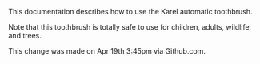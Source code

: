 This documentation describes how to use the Karel automatic toothbrush.

Note that this toothbrush is totally safe to use for children, adults, wildlife, and trees.

This change was made on Apr 19th 3:45pm via Github.com.
